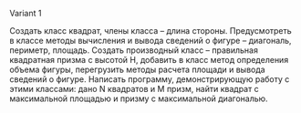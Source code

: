 Variant 1

Создать класс квадрат, члены класса – длина стороны. Предусмотреть в классе методы
вычисления и вывода сведений о фигуре – диагональ, периметр, площадь. Создать производный класс
– правильная квадратная призма с высотой H, добавить в класс метод определения объема фигуры,
перегрузить методы расчета площади и вывода сведений о фигуре. Написать программу,
демонстрирующую работу с этими классами: дано N квадратов и M призм, найти квадрат с максимальной
площадью и призму с максимальной диагональю.